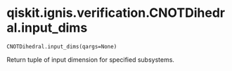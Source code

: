 # qiskit.ignis.verification.CNOTDihedral.input\_dims

`CNOTDihedral.input_dims(qargs=None)`

Return tuple of input dimension for specified subsystems.
